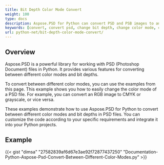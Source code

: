 ```yaml
---
title: Bit Depth Color Mode Convert
weight: 100
type: docs
description: Aspose.PSD for Python can convert PSD and PSB images to another Bit Depth and Color Mode. 
keywords: [convert, convert psd, change bit depth, change color mode, convert psd to cmyk, bit depth, color mode convert, psd api, python, code sample]
url: python-net/bit-depth-color-mode-convert/
---
```


## **Overview**
Aspose.PSD is a powerful library for working with PSD (Photoshop Document) files in Python. It provides various features for converting between different color modes and bit depths.

To convert between different color modes, you can use the examples from this page. This example shows you how to easily change the color mode of a PSD file. For example, you can convert an RGB image to CMYK or grayscale, or vice versa.

These examples demonstrate how to use Aspose.PSD for Python to convert between different color modes and bit depths in PSD files. You can customize the code according to your specific requirements and integrate it into your Python projects.

## **Example**
{{< gist "dimsa" "27582839af6d67e3ae92f72877437250" "Documentation-Python-Aspose-Psd-Convert-Between-Different-Color-Modes.py" >}}